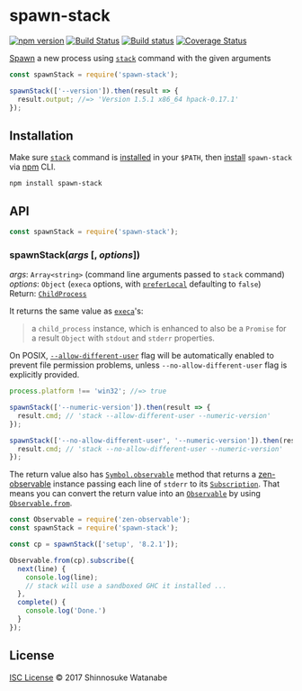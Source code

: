 # spawn-stack

[![npm version](https://img.shields.io/npm/v/spawn-stack.svg)](https://www.npmjs.com/package/spawn-stack)
[![Build Status](https://travis-ci.org/shinnn/spawn-stack.svg?branch=master)](https://travis-ci.org/shinnn/spawn-stack)
[![Build status](https://ci.appveyor.com/api/projects/status/stybf1ffx07eejur/branch/master?svg=true)](https://ci.appveyor.com/project/ShinnosukeWatanabe/spawn-stack/branch/master)
[![Coverage Status](https://coveralls.io/repos/github/shinnn/spawn-stack/badge.svg?branch=master)](https://coveralls.io/github/shinnn/spawn-stack?branch=master)

[Spawn](https://en.wikipedia.org/wiki/Spawn_(computing)) a new process using [`stack`](https://docs.haskellstack.org/en/stable/README/) command with the given arguments

```javascript
const spawnStack = require('spawn-stack');

spawnStack(['--version']).then(result => {
  result.output; //=> 'Version 1.5.1 x86_64 hpack-0.17.1'
});
```

## Installation

Make sure [`stack`](https://github.com/commercialhaskell/stack) command is [installed](https://docs.haskellstack.org/en/stable/README/#how-to-install) in your `$PATH`, then [install](https://docs.npmjs.com/cli/install) `spawn-stack` via [npm](https://docs.npmjs.com/getting-started/what-is-npm) CLI.

```
npm install spawn-stack
```

## API

```javascript
const spawnStack = require('spawn-stack');
```

### spawnStack(*args* [, *options*])

*args*: `Array<string>` (command line arguments passed to `stack` command)  
*options*: `Object` (`execa` options, with [`preferLocal`](https://github.com/sindresorhus/execa#preferlocal) defaulting to `false`)  
Return: [`ChildProcess`](https://nodejs.org/api/child_process.html#child_process_class_childprocess)

It returns the same value as [`execa`](https://github.com/sindresorhus/execa#execafile-arguments-options)'s:

> a `child_process` instance, which is enhanced to also be a `Promise` for a result `Object` with `stdout` and `stderr` properties.

On POSIX, [`--allow-different-user`](https://github.com/commercialhaskell/stack/blob/v1.5.1/doc/yaml_configuration.md#allow-different-user) flag will be automatically enabled to prevent file permission problems, unless `--no-allow-different-user` flag is explicitly provided.

```javascript
process.platform !== 'win32'; //=> true

spawnStack(['--numeric-version']).then(result => {
  result.cmd; // 'stack --allow-different-user --numeric-version'
});

spawnStack(['--no-allow-different-user', '--numeric-version']).then(result => {
  result.cmd; // 'stack --no-allow-different-user --numeric-version'
});
```

The return value also has [`Symbol.observable`](https://tc39.github.io/proposal-observable/#observable-prototype-@@observable) method that returns a [zen-observable](https://github.com/zenparsing/zen-observable) instance passing each line of `stderr` to its [`Subscription`](https://tc39.github.io/proposal-observable/#subscription-objects). That means you can convert the return value into an [`Observable`](https://github.com/tc39/proposal-observable#observable) by using [`Observable.from`](https://github.com/tc39/proposal-observable#observablefrom).

```javascript
const Observable = require('zen-observable');
const spawnStack = require('spawn-stack');

const cp = spawnStack(['setup', '8.2.1']);

Observable.from(cp).subscribe({
  next(line) {
    console.log(line);
    // stack will use a sandboxed GHC it installed ...
  },
  complete() {
    console.log('Done.')
  }
});
```

## License

[ISC License](./LICENSE) © 2017 Shinnosuke Watanabe

